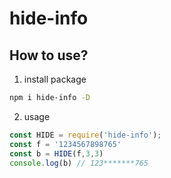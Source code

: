 # hide-info

## How to use?

1. install package
```bash
npm i hide-info -D
```
2. usage
```js
const HIDE = require('hide-info');
const f = '1234567898765'
const b = HIDE(f,3,3)
console.log(b) // 123*******765
```
